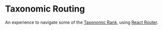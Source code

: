 # Taxonomic Routing

An experience to navigate some of the [Taxonomic Rank](https://en.wikipedia.org/wiki/Taxonomic_rank), using [React Router](https://github.com/ReactTraining/react-router).


